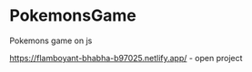

# PokemonsGame
 Pokemons game on js
 
 https://flamboyant-bhabha-b97025.netlify.app/ - open project

